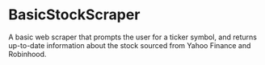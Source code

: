 # BasicStockScraper

A basic web scraper that prompts the user for a ticker symbol, and returns up-to-date information about the stock sourced from Yahoo Finance and Robinhood.

